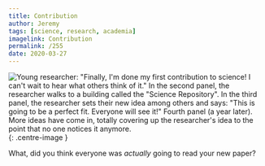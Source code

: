 ```yaml
---
title: Contribution
author: Jeremy
tags: [science, research, academia]
imagelink: Contribution
permalink: /255
date: 2020-03-27
---
```


![Young researcher: "Finally, I'm done my first contribution to science! I can't wait to hear what others think of it." In the second panel, the researcher walks to a building called the "Science Repository". In the third panel, the researcher sets their new idea among others and says: "This is going to be a perfect fit. Everyone will see it!" Fourth panel (a year later). More ideas have come in, totally covering up the researcher's idea to the point that no one notices it anymore.](https://res.cloudinary.com/dh3hm8pb7/image/upload/c_scale,q_auto:best,w_615/v1535842782/Handwaving/Published/Contribution.png){: .centre-image }

What, did you think everyone was *actually* going to read your new paper?
